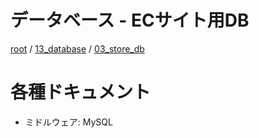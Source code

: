 # データベース - ECサイト用DB

[root](./../../README.md) 
/ [13_database](./../README.md) 
/ [03_store_db](./README.md)

# 各種ドキュメント

* ミドルウェア: MySQL
